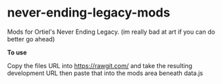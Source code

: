 # never-ending-legacy-mods
Mods for Ortiel's Never Ending Legacy. (im really bad at art if you can do better go ahead)

**To use**

Copy the files URL into https://rawgit.com/ and take the resulting development URL then paste that into the mods area beneath data.js
